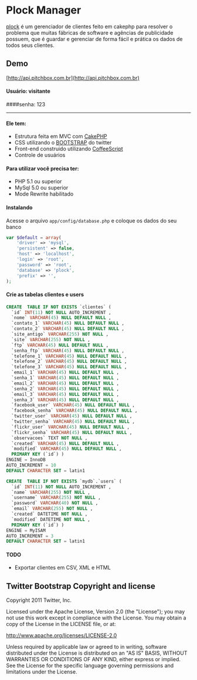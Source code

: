 # Plock Manager
[plock](https://github.com/hugodias/) é um gerenciador de clientes feito em cakephp para resolver o problema que muitas fábricas de software e agências de publicidade possuem, que é guardar e gerenciar de forma fácil e prática os dados de todos seus clientes.



Demo
-----
[http://api.pitchbox.com.br](http://api.pitchbox.com.br)

#### Usuário: visitante

####senha: 123


-----



#### Ele tem:

* Estrutura feita em MVC com [CakePHP](http://cakephp.org/)
* CSS utilizando o [BOOTSTRAP](http://twitter.github.com/bootstrap/) do twitter
* Front-end construido utilizando [CoffeeScript](http://jashkenas.github.com/coffee-script/)
* Controle de usuários

#### Para utilizar você precisa ter:
* PHP 5.1 ou superior
* MySql 5.0 ou superior
* Mode Rewrite habilitado


#### Instalando

Acesse o arquivo `app/config/database.php` e coloque os dados do seu banco

``` php
var $default = array(
	'driver' => 'mysql',
	'persistent' => false,
	'host' => 'localhost',
	'login' => 'root',
	'password' => 'root',
	'database' => 'plock',
	'prefix' => '',
);
```

#### Crie as tabelas clientes e users
``` sql
CREATE  TABLE IF NOT EXISTS `clientes` (
  `id` INT(11) NOT NULL AUTO_INCREMENT ,
  `nome` VARCHAR(45) NULL DEFAULT NULL ,
  `contato_1` VARCHAR(45) NULL DEFAULT NULL ,
  `contato_2` VARCHAR(45) NULL DEFAULT NULL ,
  `site_antigo` VARCHAR(255) NOT NULL ,
  `site` VARCHAR(255) NOT NULL ,
  `ftp` VARCHAR(45) NULL DEFAULT NULL ,
  `senha_ftp` VARCHAR(45) NULL DEFAULT NULL ,
  `telefone_1` VARCHAR(45) NULL DEFAULT NULL ,
  `telefone_2` VARCHAR(45) NULL DEFAULT NULL ,
  `telefone_3` VARCHAR(45) NULL DEFAULT NULL ,
  `email_1` VARCHAR(45) NULL DEFAULT NULL ,
  `senha_1` VARCHAR(45) NULL DEFAULT NULL ,
  `email_2` VARCHAR(45) NULL DEFAULT NULL ,
  `senha_2` VARCHAR(45) NULL DEFAULT NULL ,
  `email_3` VARCHAR(45) NULL DEFAULT NULL ,
  `senha_3` VARCHAR(45) NULL DEFAULT NULL ,
  `facebook_user` VARCHAR(45) NULL DEFAULT NULL ,
  `facebook_senha` VARCHAR(45) NULL DEFAULT NULL ,
  `twitter_user` VARCHAR(45) NULL DEFAULT NULL ,
  `twitter_senha` VARCHAR(45) NULL DEFAULT NULL ,
  `flickr_user` VARCHAR(45) NULL DEFAULT NULL ,
  `flickr_senha` VARCHAR(45) NULL DEFAULT NULL ,
  `observacoes` TEXT NOT NULL ,
  `created` VARCHAR(45) NULL DEFAULT NULL ,
  `modified` VARCHAR(45) NULL DEFAULT NULL ,
  PRIMARY KEY (`id`) )
ENGINE = InnoDB
AUTO_INCREMENT = 10
DEFAULT CHARACTER SET = latin1
```

``` sql
CREATE  TABLE IF NOT EXISTS `mydb`.`users` (
  `id` INT(11) NOT NULL AUTO_INCREMENT ,
  `name` VARCHAR(255) NOT NULL ,
  `username` VARCHAR(255) NOT NULL ,
  `password` VARCHAR(40) NOT NULL ,
  `email` VARCHAR(255) NOT NULL ,
  `created` DATETIME NOT NULL ,
  `modified` DATETIME NOT NULL ,
  PRIMARY KEY (`id`) )
ENGINE = MyISAM
AUTO_INCREMENT = 3
DEFAULT CHARACTER SET = latin1
```

#### TODO
* Exportar clientes em CSV, XML e HTML


Twitter Bootstrap Copyright and license
---------------------

Copyright 2011 Twitter, Inc.

Licensed under the Apache License, Version 2.0 (the "License");
you may not use this work except in compliance with the License.
You may obtain a copy of the License in the LICENSE file, or at:

   http://www.apache.org/licenses/LICENSE-2.0

Unless required by applicable law or agreed to in writing, software
distributed under the License is distributed on an "AS IS" BASIS,
WITHOUT WARRANTIES OR CONDITIONS OF ANY KIND, either express or implied.
See the License for the specific language governing permissions and
limitations under the License.

